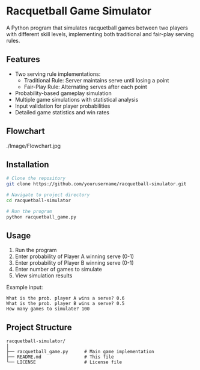 # Racquetball Game Simulator

A Python program that simulates racquetball games between two players with different skill levels, implementing both traditional and fair-play serving rules.

## Features

- Two serving rule implementations:
  - Traditional Rule: Server maintains serve until losing a point
  - Fair-Play Rule: Alternating serves after each point
- Probability-based gameplay simulation
- Multiple game simulations with statistical analysis
- Input validation for player probabilities
- Detailed game statistics and win rates

## Flowchart
./Image/Flowchart.jpg

## Installation

```bash
# Clone the repository
git clone https://github.com/yourusername/racquetball-simulator.git

# Navigate to project directory
cd racquetball-simulator

# Run the program
python racquetball_game.py
```

## Usage

1. Run the program
2. Enter probability of Player A winning serve (0-1)
3. Enter probability of Player B winning serve (0-1)
4. Enter number of games to simulate
5. View simulation results

Example input:
```
What is the prob. player A wins a serve? 0.6
What is the prob. player B wins a serve? 0.5
How many games to simulate? 100
```

## Project Structure

```
racquetball-simulator/
│
├── racquetball_game.py      # Main game implementation
├── README.md                # This file
└── LICENSE                  # License file
```